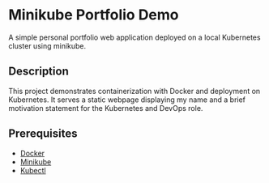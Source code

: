 # Minikube Portfolio Demo

A simple personal portfolio web application deployed on a local Kubernetes cluster using minikube.

## Description

This project demonstrates containerization with Docker and deployment on Kubernetes. It serves a static webpage displaying my name and a brief motivation statement for the Kubernetes and DevOps role.

## Prerequisites

- [Docker](https://www.docker.com/get-started)
- [Minikube](https://minikube.sigs.k8s.io/docs/start/)
- [Kubectl](https://kubernetes.io/docs/tasks/tools/)